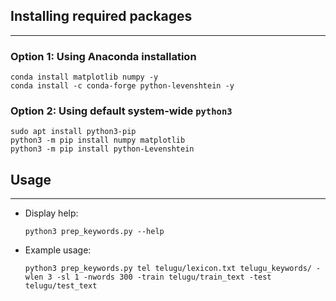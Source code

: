 ## Installing required packages
-----------------------------

### Option 1: Using Anaconda installation

    conda install matplotlib numpy -y
    conda install -c conda-forge python-levenshtein -y

### Option 2: Using default system-wide `python3`

    sudo apt install python3-pip
    python3 -m pip install numpy matplotlib
    python3 -m pip install python-Levenshtein

## Usage
--------

* Display help:

    `python3 prep_keywords.py --help`

* Example usage:

    `python3 prep_keywords.py tel telugu/lexicon.txt telugu_keywords/ -wlen 3 -sl 1 -nwords 300 -train telugu/train_text -test telugu/test_text`